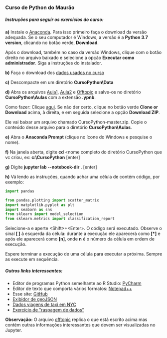 ### Curso de Python do Maurão
    
##### Instruções para seguir os exercícios do curso:

**a)** Instale o [Anaconda](https://www.anaconda.com/distribution/). Para isso primeiro faça o download da versão adequada. Se o seu computador é Windows, a versão é a **Python 3.7 version**, clicando no botão verde, **Download**.

Após o download, também no caso da versão Windows, clique com o botão direito no arquivo baixado e selecione a opção **Executar como administrador**. Siga a instruções do instalador.

**b)** Faça o download dos [dados usados no curso](https://drive.google.com/open?id=15f1t4fGEFA7ZK_N2S_4rse-T-IGg_xjV)

**c)** Descompacte em um diretório **CursoPython\\Data**

**d)** Abra os arquivos [Aula1](https://github.com/assismauro/CursoPython/blob/master/aula1.ipynb), [Aula2](https://github.com/assismauro/CursoPython/blob/master/aula2.ipynb) e [Offtopic](https://github.com/assismauro/CursoPython/blob/master/offtopic.ipynb) e salve-os no diretório **CursoPython\\Aulas** com a extensão **.ypnb**.

Como fazer: Clique [aqui](https://github.com/assismauro/CursoPython/archive/master.zip). Se não der certo, clique no botão verde **Clone or Download** acima, à direita, e em seguida selecione a opção **Download ZIP**. 

Ele vai baixar um arquivo chamado CursoPython-master.zip. Copie o conteúdo desse arquivo para o diretório **CursoPython\\Aulas**.

**e)** Abra o **Anaconda Prompt** (clique no ícone do Windows e pesquise o nome).

**f)** Na janela aberta, digite **cd** <nome completo do diretório CursoPython que vc criou, ex: **c:\\CursoPython** [enter]

**g)** Digite  **jupyter lab --notebook-dir .** [enter] 

**h)** Vá lendo as instruções, quando achar uma célula de contém código, por exemplo:

```python
import pandas

from pandas.plotting import scatter_matrix
import matplotlib.pyplot as plt
import seaborn as sns
from sklearn import model_selection
from sklearn.metrics import classification_report
```
Selecione-a e aperte \<Shift>+\<Enter>. O código será executado. Observe o sinal **[ ]** à esquerda da célula: durante a execução ele aparecerá como **[*]** e após ele aparecerá como **[n]**, onde **n** é o número da célula em ordem de execução.

Espere terminar a execução de uma célula para executar a próxima. Sempre as execute em sequência.

##### Outros links interessantes:

- Editor de programas Python semelhante ao R Studio: [PyCharm](https://www.jetbrains.com/pycharm/download/download-thanks.html?platform=windows&code=PCC)
- Editor de texto que comporta vários formatos: [Notepad++](https://notepad-plus-plus.org/repository/7.x/7.0/npp.7.Installer.x64.exe)
- Esse site: [GitHub](http://github.com)
- [Exibidor de geoJSON](http://geojson.io/)
- [Dados viagens de taxi em NYC](https://www1.nyc.gov/site/tlc/about/tlc-trip-record-data.page)
- [Exercício de "raspagem de dados"](https://github.com/juditecypreste/Scraper-Oscar/blob/master/Scraper%20Oscar.ipynb)

**Observação:** O arquivo [offtopic](https://github.com/assismauro/CursoPython/blob/master/offtopic.ipynb) replica o que está escrito acima mas contém outras informações interessantes que devem ser visualizadas no Jupyter.
